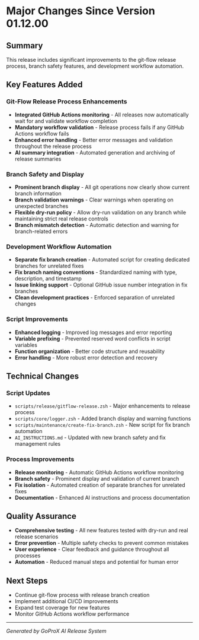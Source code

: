 # Major Changes Since Version 01.12.00

## Summary
This release includes significant improvements to the git-flow release process, branch safety features, and development workflow automation.

## Key Features Added

### Git-Flow Release Process Enhancements
- **Integrated GitHub Actions monitoring** - All releases now automatically wait for and validate workflow completion
- **Mandatory workflow validation** - Release process fails if any GitHub Actions workflow fails
- **Enhanced error handling** - Better error messages and validation throughout the release process
- **AI summary integration** - Automated generation and archiving of release summaries

### Branch Safety and Display
- **Prominent branch display** - All git operations now clearly show current branch information
- **Branch validation warnings** - Clear warnings when operating on unexpected branches
- **Flexible dry-run policy** - Allow dry-run validation on any branch while maintaining strict real release controls
- **Branch mismatch detection** - Automatic detection and warning for branch-related errors

### Development Workflow Automation
- **Separate fix branch creation** - Automated script for creating dedicated branches for unrelated fixes
- **Fix branch naming conventions** - Standardized naming with type, description, and timestamp
- **Issue linking support** - Optional GitHub issue number integration in fix branches
- **Clean development practices** - Enforced separation of unrelated changes

### Script Improvements
- **Enhanced logging** - Improved log messages and error reporting
- **Variable prefixing** - Prevented reserved word conflicts in script variables
- **Function organization** - Better code structure and reusability
- **Error handling** - More robust error detection and recovery

## Technical Changes

### Script Updates
- `scripts/release/gitflow-release.zsh` - Major enhancements to release process
- `scripts/core/logger.zsh` - Added branch display and warning functions
- `scripts/maintenance/create-fix-branch.zsh` - New script for fix branch automation
- `AI_INSTRUCTIONS.md` - Updated with new branch safety and fix management rules

### Process Improvements
- **Release monitoring** - Automatic GitHub Actions workflow monitoring
- **Branch safety** - Prominent display and validation of current branch
- **Fix isolation** - Automated creation of separate branches for unrelated fixes
- **Documentation** - Enhanced AI instructions and process documentation

## Quality Assurance
- **Comprehensive testing** - All new features tested with dry-run and real release scenarios
- **Error prevention** - Multiple safety checks to prevent common mistakes
- **User experience** - Clear feedback and guidance throughout all processes
- **Automation** - Reduced manual steps and potential for human error

## Next Steps
- Continue git-flow process with release branch creation
- Implement additional CI/CD improvements
- Expand test coverage for new features
- Monitor GitHub Actions workflow performance

---
*Generated by GoProX AI Release System* 